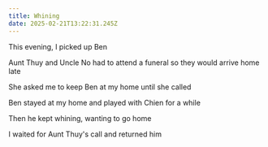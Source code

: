 ```yaml
---
title: Whining
date: 2025-02-21T13:22:31.245Z
---
```


This evening, I picked up Ben

Aunt Thuy and Uncle No had to attend a funeral so they would arrive home late

She asked me to keep Ben at my home until she called

Ben stayed at my home and played with Chien for a while

Then he kept whining, wanting to go home

I waited for Aunt Thuy's call and returned him
